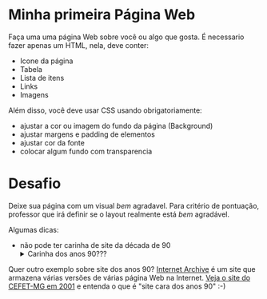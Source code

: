 # Minha primeira Página Web

Faça uma uma página Web sobre você ou algo que gosta. É necessario fazer apenas um HTML, nela, deve conter:

- Icone da página
- Tabela
- Lista de itens 
- Links
- Imagens

Além disso, você deve usar CSS usando obrigatoriamente:
- ajustar a cor ou imagem do fundo da página (Background)
- ajustar margens e padding de elementos
- ajustar cor da fonte
- colocar algum fundo com transparencia
# Desafio
Deixe sua página com um visual *bem* agradavel. Para critério de pontuação, professor que irá definir se o layout realmente está *bem* agradável.

Algumas dicas: 
- não pode ter carinha de site da década de 90
   <details>
      <summary>Carinha dos anos 90???</summary>
      <p>Nos primórdios da Web, os designs eram bem ruins:
      </p>
      <p>
         <img src="imgs-anos90/site-anos-90s-1.png" height="250">
         <img src="imgs-anos90/site-anos-90s-2.png" height="250">
         <img src="imgs-anos90/site-anos-90s-3.png" height="250">
         <img src="imgs-anos90/site-anos-90s-4.png" height="250">
         <img src="imgs-anos90/site-anos-90s-5.png" height="250">
         <img src="imgs-anos90/site-anos-90s-6.png" height="250">
      </p>
      <p>O que faziam "de errado"? Bom, hoje evitamos:</p>
      <ul>
         <li>Usar cores demais.</li>
         <li>Usar imagens de fundo indiscriminadamente. Hoje devemos usar com parcimônia (de preferência sem repetição).</li>
         <li>Usar as fontes padrão (ex: Arial, Times New Roman etc.). Hoje se elas aparecem o usuário sente que houve desleixo do programador.</li>
         <li>A estilização padrão dos hiperlinks (sublinhado com cor azul ou roxo, depois de visitado). O sublinhado pode ficar charmoso apenas em <code>:hover</code>.</li>
         <li>Usar degradês muito extravagentes.</li>
         <li>Usar layouts simples de 1 única coluna.</li>
         <li>Não separar visualmente os "ambientes" (cabeçalho, miolo, rodapé etc.). Hoje em dia é bom que sejam bem distintos.</li>
         <li>Usar bordas muito grossas. Elas devem ser sutis (1px? Máximo 2px em geral).</li>
         <li>Arredondar demais as bordas, especialmente se o elemento for retangular. Isso distorce. Se quiser arrendondar, que seja circular ou que seja apenas os cantinhos (ex: máximo 5-10px).</li>
         <li>Não usar imagens. Hoje elas são essenciais para compor o design de sites. Tanto imagens de conteúdo (isto é, <code>&lt;img&gt;</code>), quanto de fundo.</li>
         <li>Não pensar sobre o "espaço vazio". É muito importante planejarmos os espaços que possuem coisas e aqueles que não possuem. Não pode ter tudo "agarrado". Devemos pensar bem nas distâncias entre as coisas.</li>
      </ul>
      <p>Alguns exemplos de bons designs de hoje em dia:</p>
      <ul>
         <li><a href="https://www.batokasafaris.com/">Batoka Safaris</a></li>
         <li><a href="https://wovenmagazine.com/">Revista Woven</a></li>
         <li><a href="https://alistapart.com/">A List Apart</a></li>
         <li><a href="https://www.artstation.com/">ArtStation</a></li>
         <li><a href="https://www.nowness.com/">Loja Nowness</a></li>
         <li><a href="https://store.steampowered.com/">Steam</a></li>
      </ul>
   </details>
Quer outro exemplo sobre site dos anos 90? <a href="https://web.archive.org/">Internet Archive</a> é um site que armazena várias versões de várias página Web na Internet. <a href="https://web.archive.org/web/20010119180700/http://www.cefetmg.br/">Veja o site do CEFET-MG em 2001</a> e entenda o que é "site cara dos anos 90" :-) 
